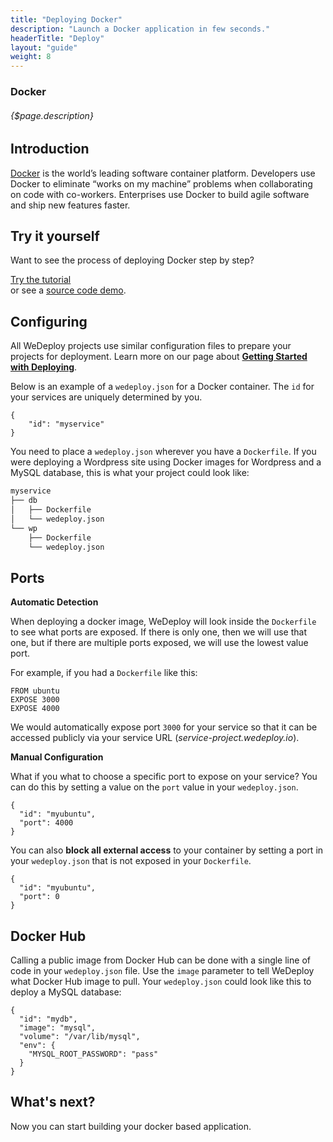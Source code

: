 ```yaml
---
title: "Deploying Docker"
description: "Launch a Docker application in few seconds."
headerTitle: "Deploy"
layout: "guide"
weight: 8
---
```


### Docker

###### {$page.description}

<article id="1">

## Introduction

[Docker](https://www.docker.com) is the world’s leading software container platform. Developers use Docker to eliminate “works on my machine” problems when collaborating on code with co-workers. Enterprises use Docker to build agile software and ship new features faster.

</article>

<article id="2">

## Try it yourself

Want to see the process of deploying Docker step by step?

<div class="guide-btn-cta">
	<a class="btn btn-accent btn-sm" href="/tutorials/docker/" target="_blank" data-senna-off>
		<span class="icon-16-external"></span>Try the tutorial
	</a>
</div>

<div class="guide-aux-cta">
	or see a <a href="https://github.com/wedeploy/demo-wordpress" target="_blank" data-senna-off>source code demo</a>.
</div>

</article>

<article id="3">

## Configuring

<aside>

All WeDeploy projects use similar configuration files to prepare your projects for deployment. Learn more on our page about <strong><a href="/docs/deploy/getting-started/">Getting Started with Deploying</a></strong>.

</aside>

Below is an example of a `wedeploy.json` for a Docker container. The `id` for your services are uniquely determined by you.

```application/json
{
	"id": "myservice"
}
```

You need to place a `wedeploy.json` wherever you have a `Dockerfile`. If you were deploying a Wordpress site using Docker images for Wordpress and a MySQL database, this is what your project could look like:

```xml
myservice
├── db
│   ├── Dockerfile
│   └── wedeploy.json
└── wp
    ├── Dockerfile
    └── wedeploy.json
```

</article>

<article id="4">

## Ports

**Automatic Detection**

When deploying a docker image, WeDeploy will look inside the `Dockerfile` to see what ports are exposed. If there is only one, then we will use that one, but if there are multiple ports exposed, we will use the lowest value port.

For example, if you had a `Dockerfile` like this:

```
FROM ubuntu
EXPOSE 3000
EXPOSE 4000
```

We would automatically expose port `3000` for your service so that it can be accessed publicly via your service URL (_service-project.wedeploy.io_).

**Manual Configuration**

What if you what to choose a specific port to expose on your service? You can do this by setting a value on the `port` value in your `wedeploy.json`.

```application/json
{
  "id": "myubuntu",
  "port": 4000
}
```

You can also **block all external access** to your container by setting a port in your `wedeploy.json` that is not exposed in your `Dockerfile`.

```application/json
{
  "id": "myubuntu",
  "port": 0
}
```

</article>

<article id="5">

## Docker Hub

Calling a public image from Docker Hub can be done with a single line of code in your `wedeploy.json` file. Use the `image` parameter to tell WeDeploy what Docker Hub image to pull. Your `wedeploy.json` could look like this to deploy a MySQL database:

```application/json
{
  "id": "mydb",
  "image": "mysql",
  "volume": "/var/lib/mysql",
  "env": {
    "MYSQL_ROOT_PASSWORD": "pass"
  }
}
```

</article>

## What's next?

Now you can start building your docker based application.
